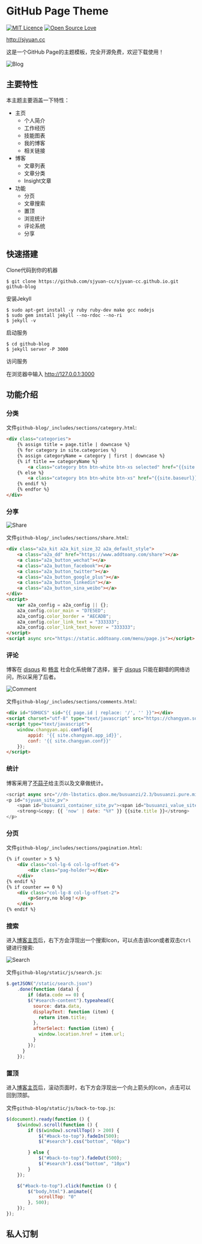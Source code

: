 # GitHub Page Theme

[![MIT Licence](https://badges.frapsoft.com/os/mit/mit.svg?v=103)](https://opensource.org/licenses/mit-license.php)
[![Open Source Love](https://badges.frapsoft.com/os/v1/open-source.png?v=103)](https://github.com/ellerbrock/open-source-badge/)

<http://sjyuan.cc>

这是一个GitHub Page的主题模板，完全开源免费，欢迎下载使用！

![Blog](https://github.com/sjyuan-cc/sjyuan-cc.github.io/raw/master/assets/images/readme/home.jpg)


## 主要特性
本主题主要涵盖一下特性：

- 主页
	- 个人简介
	- 工作经历
	- 技能图表
	- 我的博客
	- 相关链接
- 博客
	- 文章列表
	- 文章分类
	- Insight文章
- 功能
	- 分页
	- 文章搜索
	- 置顶
	- 浏览统计
	- 评论系统
	- 分享

## 快速搭建
Clone代码到你的机器

```
$ git clone https://github.com/sjyuan-cc/sjyuan-cc.github.io.git github-blog
```

安装Jekyll

```
$ sudo apt-get install -y ruby ruby-dev make gcc nodejs
$ sudo gem install jekyll --no-rdoc --no-ri
$ jekyll -v
```

启动服务

```
$ cd github-blog
$ jekyll server -P 3000
```
访问服务

在浏览器中输入 <http://127.0.0.1:3000>

## 功能介绍

### 分类
文件`github-blog/_includes/sections/category.html`:

```html
<div class="categories">
	{% assign title = page.title | downcase %}
	{% for category in site.categories %}
	{% assign categoryName = category | first | downcase %}
	{% if title == categoryName %}
		<a class="category btn btn-white btn-xs selected" href="{{site.baseurl}}/{{ category | first | downcase }}">{{ category | first }}</a>
	{% else %}
		<a class="category btn btn-white btn-xs" href="{{site.baseurl}}/{{ category | first | downcase }}">{{ category | first }}		</a>
	{% endif %}
	{% endfor %}
</div>
```

### 分享
![Share](https://github.com/sjyuan-cc/sjyuan-cc.github.io/raw/master/assets/images/readme/share.jpg)

文件`github-blog/_includes/sections/share.html`:

```html
<div class="a2a_kit a2a_kit_size_32 a2a_default_style">
    <a class="a2a_dd" href="https://www.addtoany.com/share"></a>
    <a class="a2a_button_wechat"></a>
    <a class="a2a_button_facebook"></a>
    <a class="a2a_button_twitter"></a>
    <a class="a2a_button_google_plus"></a>
    <a class="a2a_button_linkedin"></a>
    <a class="a2a_button_sina_weibo"></a>
</div>
<script>
    var a2a_config = a2a_config || {};
    a2a_config.color_main = "D7E5ED";
    a2a_config.color_border = "AECADB";
    a2a_config.color_link_text = "333333";
    a2a_config.color_link_text_hover = "333333";
</script>
<script async src="https://static.addtoany.com/menu/page.js"></script>

```

### 评论
博客在 [disqus]() 和 [畅言]() 社会化系统做了选择，鉴于 [disqus]() 只能在翻墙的网络访问，所以采用了后者。

![Comment](https://github.com/sjyuan-cc/sjyuan-cc.github.io/raw/master/assets/images/readme/comment.jpg)

文件`github-blog/_includes/sections/comments.html`:

```html
<div id="SOHUCS" sid="{{ page.id | replace: '/', '' }}"></div>
<script charset="utf-8" type="text/javascript" src="https://changyan.sohu.com/upload/changyan.js"></script>
<script type="text/javascript">
    window.changyan.api.config({
        appid: '{{ site.changyan.app_id}}',
        conf: '{{ site.changyan.conf}}'
    });
</script>
```

### 统计
博客采用了[不蒜子](http://busuanzi.ibruce.info/)给主页以及文章做统计。

```js
<script async src="//dn-lbstatics.qbox.me/busuanzi/2.3/busuanzi.pure.mini.js"></script>
<p id="sjyuan_site_pv">
	<span id="busuanzi_container_site_pv"><span id="busuanzi_value_site_pv"></span> Views</span>
	<strong>&copy; {{ 'now' | date: "%Y" }} {{site.title }}</strong>
</p>
```

### 分页
文件`github-blog/_includes/sections/pagination.html`:

```html
{% if counter > 5 %}
    <div class="col-lg-6 col-lg-offset-6">
		<div class="pag-holder"></div>
	</div>
{% endif %}
{% if counter == 0 %}
    <div class="col-lg-8 col-lg-offset-2">
		<p>Sorry,no blog！</p>
    </div>
{% endif %}
```

### 搜索
进入[博客主页](http://sjyuan.cc)后，右下方会浮现出一个搜索Icon，可以点击该Icon或者双击`Ctrl`键进行搜索:

![Search](https://github.com/sjyuan-cc/sjyuan-cc.github.io/raw/master/assets/images/readme/search.jpg)

文件`github-blog/static/js/search.js`:

```js
$.getJSON("/static/search.json")
	.done(function (data) {
		if (data.code == 0) {
        $("#search-content").typeahead({
          source: data.data,
          displayText: function (item) {
            return item.title;
          },
          afterSelect: function (item) {
            window.location.href = item.url;
          }
        });
      }
    });
```

### 置顶
进入[博客主页](http://sjyuan.cc)后，滚动页面时，右下方会浮现出一个向上箭头的Icon，点击可以回到顶部。

文件`github-blog/static/js/back-to-top.js`:

```js
$(document).ready(function () {
    $(window).scroll(function () {
        if ($(window).scrollTop() > 200) {
            $("#back-to-top").fadeIn(500);
            $("#search").css("bottom", "60px")

        } else {
            $("#back-to-top").fadeOut(500);
            $("#search").css("bottom", "10px")
        }
    });

    $("#back-to-top").click(function () {
        $("body,html").animate({
            scrollTop: "0"
        }, 500);
    });
});
```

## 私人订制




